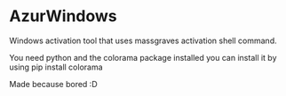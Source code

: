 # AzurWindows

Windows activation tool that uses massgraves activation shell command.

You need python and the colorama package installed you can install it by using pip install colorama

Made because bored :D
